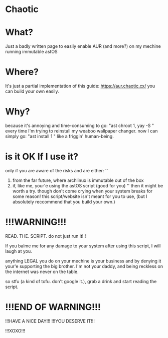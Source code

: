 # Chaotic
# What?
Just a badly written page to easily enable AUR (and more?) on my mechine running immutable astOS

# Where?
It's just a partial implementation of this guide:
https://aur.chaotic.cx/
you can build your own easily.

# Why?
because it's annoying and time-consuming to go: "ast chroot 1, yay -S <package name>" every
time I'm trying to reinstall my weaboo wallpaper changer.
now I can simply go: "ast install 1 <package name>" like a friggin' human-being.

# is it OK If I use it?
only if you are aware of the risks and are either:
''
1. from the far future, where archlinux is immutable out of the box
2. if, like me, your'e using the astOS script (good for you)
''
then it might be worth a try.
though don't come crying when your system breaks for some reason!
this script/website isn't meant for you to use,
(but I absolutely reccommend that you build your own.)

# !!!WARNING!!!
READ. THE. SCRIPT.
do not just run it!!!

If you balme me for any damage to your system after using this script,
I will laugh at you.

anything LEGAL you do on your mechine is your business and by
denying it your'e supporting the big brother.
I'm not your daddy, and being reckless on the internet was never on the table.

so stfu (a kind of tofu. don't google it.), grab a drink and start reading the script.
# !!!END OF WARNING!!!

!!!HAVE A NICE DAY!!!
!!!YOU DESERVE IT!!!

!!!XOXO!!!
